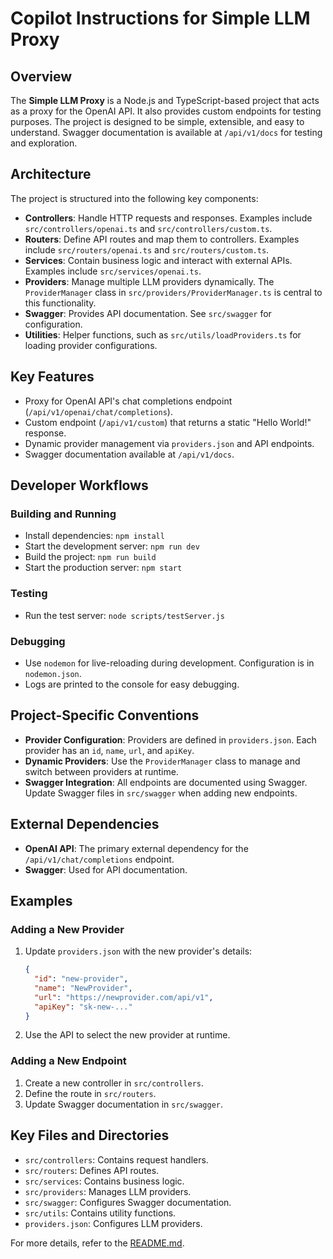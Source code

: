 # Copilot Instructions for Simple LLM Proxy

## Overview
The **Simple LLM Proxy** is a Node.js and TypeScript-based project that acts as a proxy for the OpenAI API. It also provides custom endpoints for testing purposes. The project is designed to be simple, extensible, and easy to understand. Swagger documentation is available at `/api/v1/docs` for testing and exploration.

## Architecture
The project is structured into the following key components:

- **Controllers**: Handle HTTP requests and responses. Examples include `src/controllers/openai.ts` and `src/controllers/custom.ts`.
- **Routers**: Define API routes and map them to controllers. Examples include `src/routers/openai.ts` and `src/routers/custom.ts`.
- **Services**: Contain business logic and interact with external APIs. Examples include `src/services/openai.ts`.
- **Providers**: Manage multiple LLM providers dynamically. The `ProviderManager` class in `src/providers/ProviderManager.ts` is central to this functionality.
- **Swagger**: Provides API documentation. See `src/swagger` for configuration.
- **Utilities**: Helper functions, such as `src/utils/loadProviders.ts` for loading provider configurations.

## Key Features
- Proxy for OpenAI API's chat completions endpoint (`/api/v1/openai/chat/completions`).
- Custom endpoint (`/api/v1/custom`) that returns a static "Hello World!" response.
- Dynamic provider management via `providers.json` and API endpoints.
- Swagger documentation available at `/api/v1/docs`.

## Developer Workflows

### Building and Running
- Install dependencies: `npm install`
- Start the development server: `npm run dev`
- Build the project: `npm run build`
- Start the production server: `npm start`

### Testing
- Run the test server: `node scripts/testServer.js`

### Debugging
- Use `nodemon` for live-reloading during development. Configuration is in `nodemon.json`.
- Logs are printed to the console for easy debugging.

## Project-Specific Conventions
- **Provider Configuration**: Providers are defined in `providers.json`. Each provider has an `id`, `name`, `url`, and `apiKey`.
- **Dynamic Providers**: Use the `ProviderManager` class to manage and switch between providers at runtime.
- **Swagger Integration**: All endpoints are documented using Swagger. Update Swagger files in `src/swagger` when adding new endpoints.

## External Dependencies
- **OpenAI API**: The primary external dependency for the `/api/v1/chat/completions` endpoint.
- **Swagger**: Used for API documentation.

## Examples

### Adding a New Provider
1. Update `providers.json` with the new provider's details:
   ```json
   {
     "id": "new-provider",
     "name": "NewProvider",
     "url": "https://newprovider.com/api/v1",
     "apiKey": "sk-new-..."
   }
   ```
2. Use the API to select the new provider at runtime.

### Adding a New Endpoint
1. Create a new controller in `src/controllers`.
2. Define the route in `src/routers`.
3. Update Swagger documentation in `src/swagger`.

## Key Files and Directories
- `src/controllers`: Contains request handlers.
- `src/routers`: Defines API routes.
- `src/services`: Contains business logic.
- `src/providers`: Manages LLM providers.
- `src/swagger`: Configures Swagger documentation.
- `src/utils`: Contains utility functions.
- `providers.json`: Configures LLM providers.

For more details, refer to the [README.md](../README.md).
